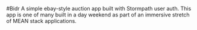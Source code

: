 #Bidr
A simple ebay-style auction app built with Stormpath user auth. This app is one of many built in a day weekend as part of an immersive stretch of MEAN stack applications.